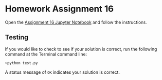 # Homework Assignment 16

Open the [Assignment 16 Jupyter Notebook](assignment16.ipynb) and follow the instructions.

## Testing

If you would like to check to see if your solution is correct, run the following command at the Terminal command line: 

```bash
>python test.py
```

A status  message of `OK` indicates your solution is correct.
